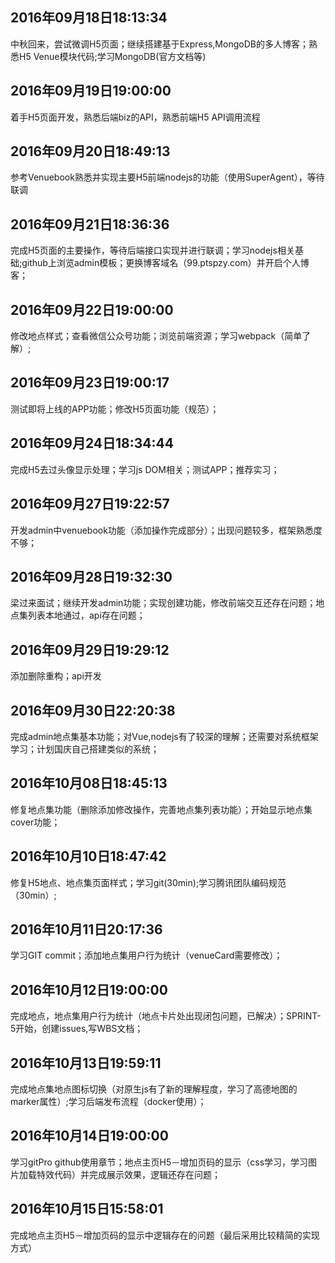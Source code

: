 ## 2016年09月18日18:13:34
中秋回来，尝试微调H5页面；继续搭建基于Express,MongoDB的多人博客；熟悉H5 Venue模块代码;学习MongoDB(官方文档等)
## 2016年09月19日19:00:00
着手H5页面开发，熟悉后端biz的API，熟悉前端H5 API调用流程
## 2016年09月20日18:49:13
参考Venuebook熟悉并实现主要H5前端nodejs的功能（使用SuperAgent），等待联调
## 2016年09月21日18:36:36
完成H5页面的主要操作，等待后端接口实现并进行联调；学习nodejs相关基础;github上浏览admin模板；更换博客域名（99.ptspzy.com）并开启个人博客；
## 2016年09月22日19:00:00
修改地点样式；查看微信公众号功能；浏览前端资源；学习webpack（简单了解）;
## 2016年09月23日19:00:17
测试即将上线的APP功能；修改H5页面功能（规范）；
## 2016年09月24日18:34:44
完成H5去过头像显示处理；学习js DOM相关；测试APP；推荐实习；
## 2016年09月27日19:22:57
开发admin中venuebook功能（添加操作完成部分）；出现问题较多，框架熟悉度不够；
## 2016年09月28日19:32:30
梁过来面试；继续开发admin功能；实现创建功能，修改前端交互还存在问题；地点集列表本地通过，api存在问题；
## 2016年09月29日19:29:12
添加删除重构；api开发
## 2016年09月30日22:20:38
完成admin地点集基本功能；对Vue,nodejs有了较深的理解；还需要对系统框架学习；计划国庆自己搭建类似的系统；
## 2016年10月08日18:45:13
修复地点集功能（删除添加修改操作，完善地点集列表功能）；开始显示地点集cover功能；
## 2016年10月10日18:47:42
修复H5地点、地点集页面样式；学习git(30min);学习腾讯团队编码规范（30min）;
## 2016年10月11日20:17:36
学习GIT commit；添加地点集用户行为统计（venueCard需要修改）；
## 2016年10月12日19:00:00
完成地点，地点集用户行为统计（地点卡片处出现闭包问题，已解决）；SPRINT-5开始，创建issues,写WBS文档；
## 2016年10月13日19:59:11
完成地点集地点图标切换（对原生js有了新的理解程度，学习了高德地图的marker属性）;学习后端发布流程（docker使用）；
## 2016年10月14日19:00:00
学习gitPro github使用章节；地点主页H5－增加页码的显示（css学习，学习图片加载特效代码）并完成展示效果，逻辑还存在问题；
## 2016年10月15日15:58:01
完成地点主页H5－增加页码的显示中逻辑存在的问题（最后采用比较精简的实现方式）

